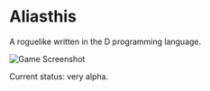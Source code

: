Aliasthis
=========

A roguelike written in the D programming language.

![Game Screenshot](http://i.imgur.com/JQJ9CYo.jpg)


Current status: very alpha.
